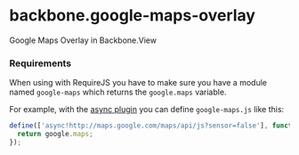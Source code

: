 backbone.google-maps-overlay
============================

Google Maps Overlay in Backbone.View

### Requirements

When using with RequireJS you have to make sure you have a module named `google-maps` which returns the `google.maps` variable.

For example, with the [async plugin](https://github.com/millermedeiros/requirejs-plugins) you can define `google-maps.js` like this:

```js
define(['async!http://maps.google.com/maps/api/js?sensor=false'], function(){
  return google.maps;
});
```

